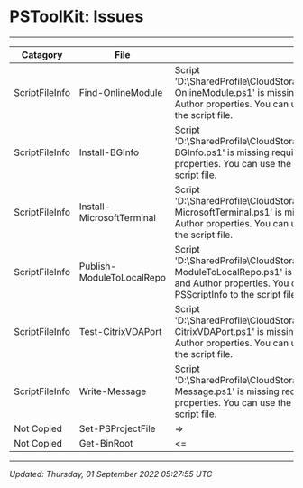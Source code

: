 ﻿# PSToolKit: Issues

---

| Catagory       | File                      | details                                                                                                                                                                                                                                                                                                                                                                                               |
| -------------- | ------------------------- | ----------------------------------------------------------------------------------------------------------------------------------------------------------------------------------------------------------------------------------------------------------------------------------------------------------------------------------------------------------------------------------------------------- |
| ScriptFileInfo | Find-OnlineModule         | Script 'D:\SharedProfile\CloudStorage\Dropbox\#Profile\Documents\PowerShell\ProdModules\PSToolKit\PSToolKit\Public\Find-OnlineModule.ps1' is missing required metadata properties. Verify that the script file has Version, Guid, Description and Author properties. You can use the Update-ScriptFileInfo or New-ScriptFileInfo cmdlet to add or update the PSScriptInfo to the script file.         |
| ScriptFileInfo | Install-BGInfo            | Script 'D:\SharedProfile\CloudStorage\Dropbox\#Profile\Documents\PowerShell\ProdModules\PSToolKit\PSToolKit\Public\Install-BGInfo.ps1' is missing required metadata properties. Verify that the script file has Version, Guid, Description and Author properties. You can use the Update-ScriptFileInfo or New-ScriptFileInfo cmdlet to add or update the PSScriptInfo to the script file.            |
| ScriptFileInfo | Install-MicrosoftTerminal | Script 'D:\SharedProfile\CloudStorage\Dropbox\#Profile\Documents\PowerShell\ProdModules\PSToolKit\PSToolKit\Public\Install-MicrosoftTerminal.ps1' is missing required metadata properties. Verify that the script file has Version, Guid, Description and Author properties. You can use the Update-ScriptFileInfo or New-ScriptFileInfo cmdlet to add or update the PSScriptInfo to the script file. |
| ScriptFileInfo | Publish-ModuleToLocalRepo | Script 'D:\SharedProfile\CloudStorage\Dropbox\#Profile\Documents\PowerShell\ProdModules\PSToolKit\PSToolKit\Public\Publish-ModuleToLocalRepo.ps1' is missing required metadata properties. Verify that the script file has Version, Guid, Description and Author properties. You can use the Update-ScriptFileInfo or New-ScriptFileInfo cmdlet to add or update the PSScriptInfo to the script file. |
| ScriptFileInfo | Test-CitrixVDAPort        | Script 'D:\SharedProfile\CloudStorage\Dropbox\#Profile\Documents\PowerShell\ProdModules\PSToolKit\PSToolKit\Public\Test-CitrixVDAPort.ps1' is missing required metadata properties. Verify that the script file has Version, Guid, Description and Author properties. You can use the Update-ScriptFileInfo or New-ScriptFileInfo cmdlet to add or update the PSScriptInfo to the script file.        |
| ScriptFileInfo | Write-Message             | Script 'D:\SharedProfile\CloudStorage\Dropbox\#Profile\Documents\PowerShell\ProdModules\PSToolKit\PSToolKit\Public\Write-Message.ps1' is missing required metadata properties. Verify that the script file has Version, Guid, Description and Author properties. You can use the Update-ScriptFileInfo or New-ScriptFileInfo cmdlet to add or update the PSScriptInfo to the script file.             |
| Not Copied     | Set-PSProjectFile         | =>                                                                                                                                                                                                                                                                                                                                                                                                    |
| Not Copied     | Get-BinRoot               | <=                                                                                                                                                                                                                                                                                                                                                                                                    |

---

*Updated: Thursday, 01 September 2022 05:27:55 UTC*
